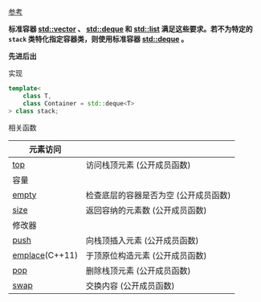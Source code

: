 [参考](https://zh.cppreference.com/w/cpp/container/stack)

**标准容器 [std::vector](https://zh.cppreference.com/w/cpp/container/vector) 、 [std::deque](https://zh.cppreference.com/w/cpp/container/deque) 和 [std::list](https://zh.cppreference.com/w/cpp/container/list) 满足这些要求。若不为特定的 `stack` 类特化指定容器类，则使用标准容器 [std::deque](https://zh.cppreference.com/w/cpp/container/deque) 。**

**先进后出**

实现

```c++
template<
    class T,
    class Container = std::deque<T>
> class stack;
```

相关函数

| 元素访问                                                     |                                        |
| ------------------------------------------------------------ | -------------------------------------- |
| [top](https://zh.cppreference.com/w/cpp/container/stack/top) | 访问栈顶元素  (公开成员函数)           |
| 容量                                                         |                                        |
| [empty](https://zh.cppreference.com/w/cpp/container/stack/empty) | 检查底层的容器是否为空  (公开成员函数) |
| [size](https://zh.cppreference.com/w/cpp/container/stack/size) | 返回容纳的元素数  (公开成员函数)       |
| 修改器                                                       |                                        |
| [push](https://zh.cppreference.com/w/cpp/container/stack/push) | 向栈顶插入元素  (公开成员函数)         |
| [emplace](https://zh.cppreference.com/w/cpp/container/stack/emplace)(C++11) | 于顶原位构造元素  (公开成员函数)       |
| [pop](https://zh.cppreference.com/w/cpp/container/stack/pop) | 删除栈顶元素  (公开成员函数)           |
| [swap](https://zh.cppreference.com/w/cpp/container/stack/swap) | 交换内容  (公开成员函数)               |